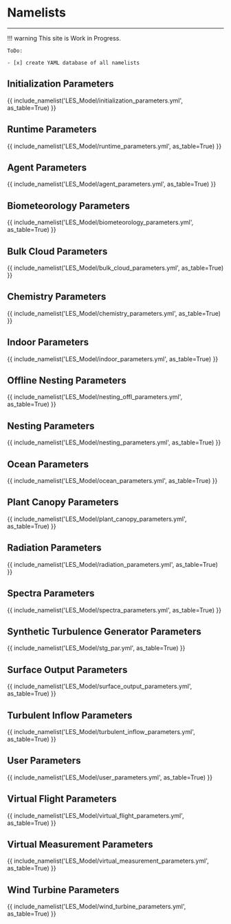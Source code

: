 # Namelists

---

!!! warning
    This site is  Work in Progress.

    ToDo:

    - [x] create YAML database of all namelists


## Initialization Parameters
{{ include_namelist('LES_Model/initialization_parameters.yml', as_table=True) }}

## Runtime Parameters
{{ include_namelist('LES_Model/runtime_parameters.yml', as_table=True) }}

## Agent Parameters
{{ include_namelist('LES_Model/agent_parameters.yml', as_table=True) }}

## Biometeorology Parameters
{{ include_namelist('LES_Model/biometeorology_parameters.yml', as_table=True) }}

## Bulk Cloud Parameters
{{ include_namelist('LES_Model/bulk_cloud_parameters.yml', as_table=True) }}

## Chemistry Parameters
{{ include_namelist('LES_Model/chemistry_parameters.yml', as_table=True) }}

## Indoor Parameters
{{ include_namelist('LES_Model/indoor_parameters.yml', as_table=True) }}

## Offline Nesting Parameters
{{ include_namelist('LES_Model/nesting_offl_parameters.yml', as_table=True) }}

## Nesting Parameters
{{ include_namelist('LES_Model/nesting_parameters.yml', as_table=True) }}

## Ocean Parameters
{{ include_namelist('LES_Model/ocean_parameters.yml', as_table=True) }}

## Plant Canopy Parameters
{{ include_namelist('LES_Model/plant_canopy_parameters.yml', as_table=True) }}

## Radiation Parameters
{{ include_namelist('LES_Model/radiation_parameters.yml', as_table=True) }}

## Spectra Parameters
{{ include_namelist('LES_Model/spectra_parameters.yml', as_table=True) }}

## Synthetic Turbulence Generator Parameters
{{ include_namelist('LES_Model/stg_par.yml', as_table=True) }}

## Surface Output Parameters
{{ include_namelist('LES_Model/surface_output_parameters.yml', as_table=True) }}

## Turbulent Inflow Parameters
{{ include_namelist('LES_Model/turbulent_inflow_parameters.yml', as_table=True) }}

## User Parameters
{{ include_namelist('LES_Model/user_parameters.yml', as_table=True) }}

## Virtual Flight Parameters
{{ include_namelist('LES_Model/virtual_flight_parameters.yml', as_table=True) }}

## Virtual Measurement Parameters
{{ include_namelist('LES_Model/virtual_measurement_parameters.yml', as_table=True) }}

## Wind Turbine Parameters
{{ include_namelist('LES_Model/wind_turbine_parameters.yml', as_table=True) }}
